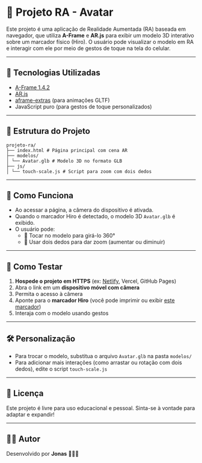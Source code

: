 # 📱 Projeto RA - Avatar

Este projeto é uma aplicação de Realidade Aumentada (RA) baseada em navegador, que utiliza **A-Frame** e **AR.js** para exibir um modelo 3D interativo sobre um marcador físico (Hiro). O usuário pode visualizar o modelo em RA e interagir com ele por meio de gestos de toque na tela do celular.

---

## 🚀 Tecnologias Utilizadas

- [A-Frame 1.4.2](https://aframe.io/)
- [AR.js](https://github.com/AR-js-org/AR.js)
- [aframe-extras](https://github.com/n5ro/aframe-extras) (para animações GLTF)
- JavaScript puro (para gestos de toque personalizados)

---

## 📂 Estrutura do Projeto

    projeto-ra/             
    ├── index.html # Página principal com cena AR         
    ├── modelos/ 
    │ └── Avatar.glb # Modelo 3D no formato GLB 
    ├── js/ 
    │ └── touch-scale.js # Script para zoom com dois dedos

---

## 📸 Como Funciona

- Ao acessar a página, a câmera do dispositivo é ativada.
- Quando o marcador Hiro é detectado, o modelo 3D `Avatar.glb` é exibido.
- O usuário pode:
  - 🔁 Tocar no modelo para girá-lo 360°
  - 🤏 Usar dois dedos para dar zoom (aumentar ou diminuir)

---

## 📱 Como Testar

1. **Hospede o projeto em HTTPS** (ex: [Netlify](https://app.netlify.com/drop), Vercel, GitHub Pages)
2. Abra o link em um **dispositivo móvel com câmera**
3. Permita o acesso à câmera
4. Aponte para o **marcador Hiro** (você pode imprimir ou exibir [este marcador](https://upload.wikimedia.org/wikipedia/commons/4/48/Hiro_marker_ARjs.png))
5. Interaja com o modelo usando gestos

---

## 🛠️ Personalização

- Para trocar o modelo, substitua o arquivo `Avatar.glb` na pasta `modelos/`
- Para adicionar mais interações (como arrastar ou rotação com dois dedos), edite o script `touch-scale.js`

---

## 📄 Licença

Este projeto é livre para uso educacional e pessoal. Sinta-se à vontade para adaptar e expandir!

---

## 🙋‍♂️ Autor

Desenvolvido por **Jonas** 👨🏻‍💻
